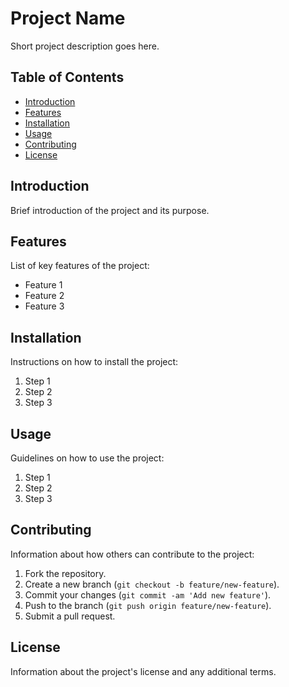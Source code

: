 # Project Name

Short project description goes here.

## Table of Contents

- [Introduction](#introduction)
- [Features](#features)
- [Installation](#installation)
- [Usage](#usage)
- [Contributing](#contributing)
- [License](#license)

## Introduction

Brief introduction of the project and its purpose.

## Features

List of key features of the project:

- Feature 1
- Feature 2
- Feature 3

## Installation

Instructions on how to install the project:

1. Step 1
2. Step 2
3. Step 3

## Usage

Guidelines on how to use the project:

1. Step 1
2. Step 2
3. Step 3

## Contributing

Information about how others can contribute to the project:

1. Fork the repository.
2. Create a new branch (`git checkout -b feature/new-feature`).
3. Commit your changes (`git commit -am 'Add new feature'`).
4. Push to the branch (`git push origin feature/new-feature`).
5. Submit a pull request.

## License

Information about the project's license and any additional terms.

